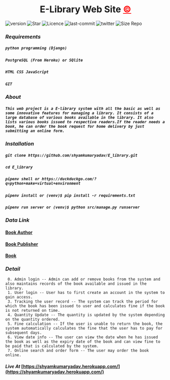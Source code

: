 <h1 align="center" >E-Library Web Site <a style="color: red;" href="https://www.github.com/shyamkumaryadav/E_library" target="_blank" >&copy;</a></h1>

![version](https://img.shields.io/github/v/release/shyamkumaryadav/E_library?style=for-the-badge) ![Star](https://img.shields.io/github/stars/shyamkumaryadav/E_library?style=for-the-badge) ![Licence](https://img.shields.io/apm/l/vim-mode?style=for-the-badge) ![last-commit](https://img.shields.io/github/last-commit/shyamkumaryadav/E_library?style=for-the-badge) ![twitter](https://img.shields.io/twitter/follow/shyamkumaryada?logo=Twitter&style=for-the-badge) ![Size Repo](https://img.shields.io/github/repo-size/shyamkumaryadav/E_library?style=for-the-badge)

### *Requirements*
#####    ```python programming (Django)```
#####     ```PostgreSQL (From Heroku) or SQlite```
#####     ```HTML CSS JavaScript```
#####     ```GIT```

### *About*
##### ```This web project is a E-library system with all the basic as well as some innovative features for managing a library. It consists of a large database of various books available in the library. It also lists various books issued to respective readers.If the reader needs a book, he can order the book request for home delivery by just submitting an online form.```

### *Installation*
#####    ```git clone https://github.com/shyamkumaryadav/E_library.git```  
#####     ```cd E_library```  
#####     ```pipenv shell or https://duckduckgo.com/?q=python+make+virtual+environment```  
#####     ```pipenv install or (venv)$ pip install -r requirements.txt```  
#####     ```pipenv run server or (venv)$ python src/manage.py runserver```  

### *Data Link*
#### [Book Author](Data/BookAuthor.json)
#### [Book Publisher](Data/BookPublish.json)
#### [Book](Data/Book.json)

### *Detail*
     0. Admin login -- Admin can add or remove books from the system and also maintains records of the book available and issued in the library.
     1. User login -- User has to first create an account in the system to gain access.
     3. Tracking the user record -- The system can track the period for which the book has been issued to user and calculates fine if the book is not returned on time.
     4. Quantity Update -- The quantity is updated by the system depending on the quantity ordered.
     5. Fine calculation -- If the user is unable to return the book, the system automatically calculates the fine that the user has to pay for subsequent days.
     6. View date info -- The user can view the date when he has issued the book as well as the expiry date of the book and can view fine to be paid that is calculated by the system.
     7. Online search and order form -- The user may order the book online.


#### *Live At*    [https://shyamkumaryadav.herokuapp.com/](https://shyamkumaryadav.herokuapp.com/)
